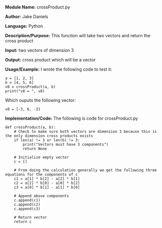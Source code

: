 **Module Name:** crossProduct.py

**Author:** Jake Daniels

**Language:** Python

**Description/Purpose:** This function will take two vectors and return the cross product

**Input:** two vectors of dimension 3

**Output:** cross product which will be a vector

**Usage/Example:** I wrote the following code to test it:

    a = [1, 2, 3]
    b = [4, 5, 6]
    v8 = crossProduct(a, b)
    print("v8 = ", v8)

Which ouputs the following vector:

    v8 = [-3, 6, -3]

**Implementation/Code:** The following is code for crossProduct.py

    def crossProduct(a, b):
        # Check to make sure both vectors are dimension 3 because this is the only dimension cross products exists
        if len(a) != 3 or len(b) != 3:
            print("Vectors must have 3 components")
            return None
            
        # Initialize empty vector
        c = []
        
        # From doing the calculation generally we get the following three equations for the components of c
        c1 = a[1] * b[2] - a[2] * b[1]
        c2 = a[2] * b[0] - a[0] * b[2]
        c3 = a[0] * b[1] - a[1] * b[0]
        
        # Append above components
        c.append(c1)
        c.append(c2)
        c.append(c3)
        
        # Return vector
        return c 
